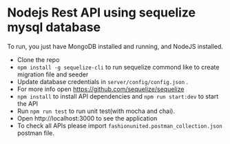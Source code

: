 # Nodejs Rest API using sequelize mysql database

To run, you just have MongoDB installed and running, and NodeJS installed.

* Clone the repo
* `npm install -g sequelize-cli` to run sequelize commond like to create migration file and seeder
* Update database credentials in `server/config/config.json` .
* For more info open https://github.com/sequelize/sequelize  
* `npm install` to install API dependencies and `npm run start:dev` to start the API
* Run `npm run test` to run unit test(with mocha and chai).
* Open http://localhost:3000 to see the application
* To check all APIs please import `fashionunited.postman_collection.json` postman file.